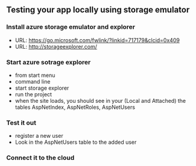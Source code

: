 ## Testing your app locally using storage emulator

### Install azure storage emulator and explorer

- URL: https://go.microsoft.com/fwlink/?linkid=717179&clcid=0x409
- URL: http://storageexplorer.com/

### Start azure sotrage explorer
- from start menu
- command line
- start storage explorer
- run the project
- when the site loads, you should see in your (Local and Attached) the tables AspNetIndex, AspNetRoles, AspNetUsers

### Test it out
- register a new user
- Look in the AspNetUsers table to the added user

### Connect it to the cloud
